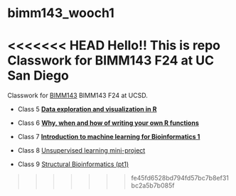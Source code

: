 # bimm143_wooch1
<<<<<<< HEAD
Hello!!  This is repo Classwork for BIMM143 F24 at UC San Diego
=======
Classwork for [BIMM143](https://github.com/woochie/bimm143_wooch1/blob/main/README.md) BIMM143 F24 at UCSD.

- Class 5 [**Data exploration and visualization in R**](https://github.com/woochie/bimm143_wooch1/blob/main/class05/class05.md)

- Class 6 [**Why, when and how of writing your own R functions**](https://github.com/woochie/bimm143_wooch1/blob/main/class06/class06.md)

- Class 7 [**Introduction to machine learning for Bioinformatics 1**](https://github.com/woochie/bimm143_wooch1/blob/main/class07/class07.md) 

- Class 8 [Unsupervised learning mini-project](https://github.com/woochie/bimm143_wooch1/tree/main/Class08)

- Class 9 [Structural Bioinformatics (pt1)](https://github.com/woochie/bimm143_wooch1/tree/main/Class09)

>>>>>>> fe45fd6528bd794fd57bc7b8ef31bc2a5b7b085f
